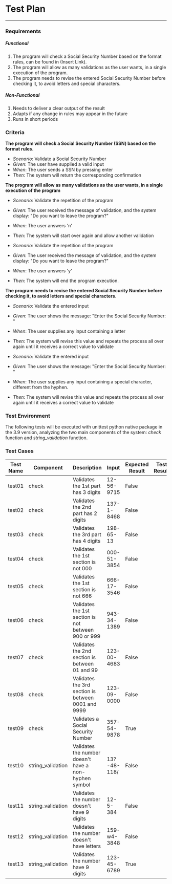 # Test Plan 
___

### Requirements

##### Functional
1. The program will check a Social Security Number based on the format rules, can be found in (Insert Link).
2. The program will allow as many validations as the user wants, in a single execution of the program.
3. The program needs to revise the entered Social Security Number before checking it, to avoid letters and special characters.

##### Non-Functional
1. Needs to deliver a clear output of the result
2. Adapts if any change in rules may appear in the future
3. Runs in short periods

### Criteria
**The program will check a Social Security Number (SSN) based on the format rules.**

- *Scenario*: Validate a Social Security Number
- *Given*: The user have supplied a valid input
- *When*: The user sends a SSN by pressing enter
- *Then*: The system will return the corresponding confirmation

**The program will allow as many validations as the user wants, in a single execution of the program**

- *Scenario*: Validate the repetition of the program
- *Given*: The user received the message of validation, and the system display: "Do you want to leave the program?"
- *When*: The user answers 'n'
- *Then*: The system will start over again and allow another validation

- *Scenario*: Validate the repetition of the program
- *Given*: The user received the message of validation, and the system display: "Do you want to leave the program?"
- *When*: The user answers 'y'
- *Then*: The system will end the program execution.

**The program needs to revise the entered Social Security Number before checking it, to avoid letters and special characters.**

- *Scenario*: Validate the entered input
- *Given*: The user shows the message: "Enter the Social Security Number: "
- *When*: The user supplies any input containing a letter
- *Then*: The system will revise this value and repeats the process all over again until it receives a correct value to validate

- *Scenario*: Validate the entered input
- *Given*: The user shows the message: "Enter the Social Security Number: "
- *When*: The user supplies any input containing a special character, different from the hyphen.
- *Then*: The system will revise this value and repeats the process all over again until it receives a correct value to validate

### Test Environment
The following tests will be executed with unittest python native package in the 3.9 version, analyzing the two main components of the system: *check* function and *string_validation* function. 

### Test Cases

| Test Name  | Component  | Description| Input  | Expected Result  | Test Result  |
|:---:|---|---|---|---|:---:|
| test01  |  check | Validates the 1st part has 3 digits  | 12-56-9715  | False  |   |
| test02  |  check | Validates the 2nd part has 2 digits  | 137-1-8468  | False  |   |
| test03  | check  | Validates the 3rd part has 4 digits  | 198-65-13  | False  |   |
| test04  | check  | Validates the 1st section is not 000  | 000-51-3854  | False  |   |
| test05  | check  | Validates the 1st section is not 666  | 666-17-3546  | False  |   |
| test06  | check  | Validates the 1st section is not between 900 or 999  | 943-34-1389  | False  |   |
|test07| check| Validates the 2nd section is between 01 and 99|123-00-4683 |False | |
|test08 |check |Validates the 3rd section is between 0001 and 9999|123-09-0000 |False | |
|test09 | check |Validates a Social Security Number |357-54-9878 |True | |
| test10 | string_validation  | Validates the number doesn't have a non-hyphen symbol  | 13?-48-118/  | False  |   |
| test11 | string_validation  | Validates the number doesn't have 9 digits  | 12-5-384  | False  |   |
| test12  | string_validation | Validates the number doesn't have letters  | 159-w4-3848  | False  |   |
| test13  | string_validation | Validates the number have 9 digits  | 123-45-6789  | True  |   |
